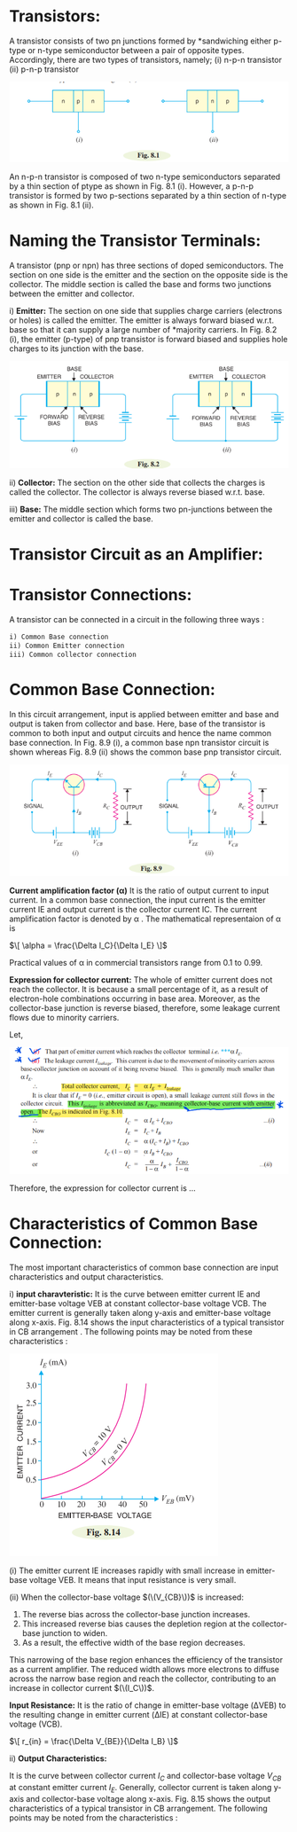 # Transistors:

A transistor consists of two pn junctions formed by *sandwiching either p-type or n-type semiconductor between a pair of opposite types. Accordingly, there are two types of transistors, namely;
(i) n-p-n transistor (ii) p-n-p transistor

![Alt text](image-3.png)

An n-p-n transistor is composed of two n-type semiconductors separated by a thin section of ptype as shown in Fig. 8.1 (i). However, a p-n-p transistor is formed by two p-sections separated by a
thin section of n-type as shown in Fig. 8.1 (ii).

# Naming the Transistor Terminals:

A transistor (pnp or npn) has three sections of doped semiconductors. The section on one side is the
emitter and the section on the opposite side is the collector. The middle section is called the base and
forms two junctions between the emitter and collector.

i)  **Emitter:** The section on one side that supplies charge carriers (electrons or holes) is
called the emitter. The emitter is always forward biased w.r.t. base so that it can supply a
large number of *majority carriers. In Fig. 8.2 (i), the emitter (p-type) of pnp transistor is forward
biased and supplies hole charges to its junction with the base.

![Alt text](image-4.png)

ii) **Collector:** The section on the other side that collects the charges is called the collector. The
collector is always reverse biased w.r.t. base. 

iii) **Base:** The middle section which forms two pn-junctions between the emitter and collector
is called the base.


#  Transistor Circuit as an Amplifier:


# Transistor Connections:

 A transistor can be connected in a circuit in the following three ways :
    
    i) Common Base connection
    ii) Common Emitter connection
    iii) Common collector connection


# Common Base Connection: 

In this circuit arrangement, input is applied between emitter and base and output is taken from collector and base. Here, base of the transistor is common to both input and output circuits and hence the name common base connection. In Fig. 8.9 (i), a common base npn transistor circuit is shown whereas
Fig. 8.9 (ii) shows the common base pnp transistor circuit.

![Alt text](image-5.png)


**Current amplification factor (α)** It is the ratio of output current to input current. In a
common base connection, the input current is the emitter current IE and output current is the collector
current IC. The current amplification factor is denoted by α . The mathematical representaion of α is 

$\[ \alpha = \frac{\Delta I_C}{\Delta I_E} \]$

Practical values of α in commercial transistors range from 0.1 to 0.99.

**Expression for collector current:**
The whole of emitter current does not reach the collector. It is because a small percentage of it, as a result of electron-hole combinations occurring in base area. Moreover, as the collector-base junction is reverse biased, therefore, some leakage current flows due to minority carriers. 

Let, 

![Alt text](image-6.png)

Therefore, the expression for collector current is  ... 

# Characteristics of Common Base Connection:

The most important characteristics of common base connection are input characteristics and output characteristics.

i) **input charavteristic:** 
It is the curve between emitter current IE and emitter-base voltage VEB at constant collector-base voltage VCB. The emitter current is generally taken along y-axis and emitter-base voltage along x-axis. Fig. 8.14 shows the input characteristics of a typical transistor in CB arrangement . The following points may be noted from these characteristics :

![Alt text](image-7.png)

(i) The emitter current IE increases rapidly with small increase in emitter-base voltage VEB. It means that input resistance is very small.

(ii) When the collector-base voltage $(\(V_{CB}\))$ is increased:

1. The reverse bias across the collector-base junction increases.
2. This increased reverse bias causes the depletion region at the collector-base junction to widen.
3. As a result, the effective width of the base region decreases.

This narrowing of the base region enhances the efficiency of the transistor as a current amplifier. The reduced width allows more electrons to diffuse across the narrow base region and reach the collector, contributing to an increase in collector current $(\(I_C\))$.

**Input Resistance:** 
It is the ratio of change in emitter-base voltage (ΔVEB) to the resulting change in emitter current (ΔIE) at constant collector-base voltage (VCB).

$\[ r_{in} = \frac{\Delta V_{BE}}{\Delta I_B} \]$


ii) **Output Characteristics:**

It is the curve between collector current $I_{C}$ and collector-base voltage $V_{CB}$ at constant emitter current $I_{E}$. Generally, collector current is taken along y-axis and collector-base voltage along x-axis. Fig. 8.15 shows the output characteristics of a typical transistor in CB arrangement.
The following points may be noted from the characteristics :



